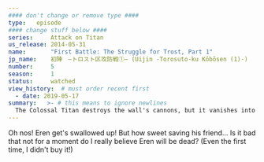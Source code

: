 ```yaml
---
#### don't change or remove type ####
type:   episode
#### change stuff below ####
series:     Attack on Titan
us_release: 2014-05-31 
name:       "First Battle: The Struggle for Trost, Part 1"
jp_name:    初陣　―トロスト区攻防戦①― (Uijin -Torosuto-ku Kōbōsen (1)-)
number:     5
season:     1
status:     watched
view_history:  # must order recent first
  - date: 2019-05-17 
summary:   >- # this means to ignore newlines
  The Colossal Titan destroys the wall's cannons, but it vanishes into a burst of steam before Eren prepares to attack its weak point. The Military Police Regiment scrambles to evacuate the people of the Trost District and set up defenses before the Titans enter the city. Assigned by Commander Kitts Woerman of the Garrison Regiment to different squads, Mikasa helps with the evacuation, while Eren and Armin provide backup at the front lines. With the Titans now in the city, Eren recalls his lessons that in order to kill a Titan, they must strike the nape of its neck. As Eren and Armin's squad attack, their comrades are killed or eaten by the Titans one by one, with Eren himself losing his left leg. Armin, paralyzed with fear upon seeing his comrades' fates, is picked up by a Bearded Titan and almost swallowed. Eren, recalling when he and Armin wished to see the world outside the walls, manages to drag and toss Armin out of the Bearded Titan's mouth at the last moment. He reaches for Armin with his left arm out of the Bearded Titan's mouth, but the Bearded Titan closes its jaws, severing Eren's arm and swallowing him.
---
```


Oh nos! Eren get's swallowed up! But how sweet saving his friend... Is it bad that not for a moment do I really believe Eren will be dead? (Even the first time, I didn't buy it!)
